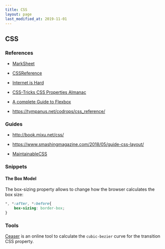 ```yaml
---
title: CSS
layout: page
last_modified_at: 2019-11-01
---
```


## CSS

### References

- [MarkSheet](http://marksheet.io/)

- [CSSReference](http://cssreference.io/)

- [Internet is Hard](https://internetingishard.com/html-and-css/)

- [CSS-Tricks CSS Properties Almanac](https://css-tricks.com/almanac/properties/)

- [A complete Guide to Flexbox](https://css-tricks.com/snippets/css/a-guide-to-flexbox/)

- https://tympanus.net/codrops/css_reference/

### Guides

- http://book.mixu.net/css/

- https://www.smashingmagazine.com/2018/05/guide-css-layout/
- [MaintainableCSS](https://maintainablecss.com)

### Snippets

#### The Box Model

The box-sizing property allows to change how the browser calculates the box size:

```css
*, *:after, *:before{
	box-sizing: border-box;
}
```

### Tools

[Ceaser](https://matthewlein.com/tools/ceaser) is an online tool to calculate the `cubic-bezier` curve for the transition CSS property.

